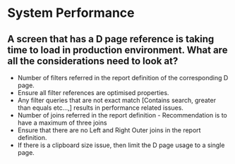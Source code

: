 # System Performance

## A screen that has a D page reference is taking time to load in production environment. What are all the considerations need to look at?

* Number of filters referred in the report definition of the corresponding D page. 
* Ensure all filter references are optimised properties. 
* Any filter queries that are not exact match [Contains search, greater than equals etc...,] results in performance related issues. 
* Number of joins referred in the report definition - Recommendation is to have a maximum of three joins
* Ensure that there are no Left and Right Outer joins in the report definition. 
* If there is a clipboard size issue, then limit the D page usage to a single page. 
